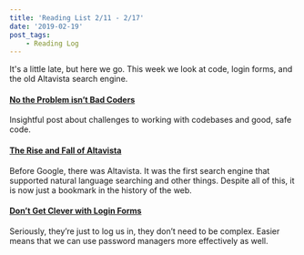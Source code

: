 ```yaml
---
title: 'Reading List 2/11 - 2/17'
date: '2019-02-19'
post_tags:
	- Reading Log
---
```


It's a little late, but here we go. This week we look at code, login forms, and the old Altavista search engine.
<!-- excerpt -->

#### [No the Problem isn’t Bad Coders](https://medium.com/@sgrif/no-the-problem-isnt-bad-coders-ed4347810270)

Insightful post about challenges to working with codebases and good, safe code.

#### [The Rise and Fall of Altavista](https://digital.com/about/altavista/)

Before Google, there was Altavista. It was the first search engine that supported natural language searching and other things. Despite all of this, it is now just a bookmark in the history of the web.

#### [Don’t Get Clever with Login Forms](http://bradfrost.com/blog/post/dont-get-clever-with-login-forms/)

Seriously, they’re just to log us in, they don’t need to be complex. Easier means that we can use password managers more effectively as well.
